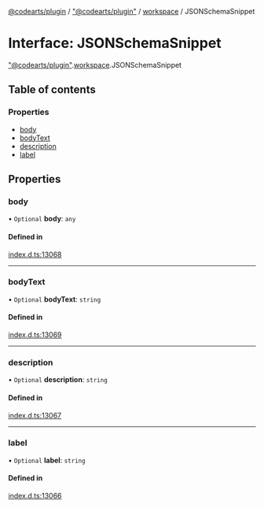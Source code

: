 [@codearts/plugin](../README.md) / ["@codearts/plugin"](../modules/_codearts_plugin_.md) / [workspace](../modules/codearts_plugin_.workspace.md) / JSONSchemaSnippet

# Interface: JSONSchemaSnippet

["@codearts/plugin"](../modules/_codearts_plugin_.md).[workspace](../modules/codearts_plugin_.workspace.md).JSONSchemaSnippet

## Table of contents

### Properties

- [body](codearts_plugin_.workspace.JSONSchemaSnippet.md#body)
- [bodyText](codearts_plugin_.workspace.JSONSchemaSnippet.md#bodytext)
- [description](codearts_plugin_.workspace.JSONSchemaSnippet.md#description)
- [label](codearts_plugin_.workspace.JSONSchemaSnippet.md#label)

## Properties

### body

• `Optional` **body**: `any`

#### Defined in

[index.d.ts:13068](https://github.com/xyz-fish/cloudide-plugin-api/blob/9927cd6/index.d.ts#L13068)

___

### bodyText

• `Optional` **bodyText**: `string`

#### Defined in

[index.d.ts:13069](https://github.com/xyz-fish/cloudide-plugin-api/blob/9927cd6/index.d.ts#L13069)

___

### description

• `Optional` **description**: `string`

#### Defined in

[index.d.ts:13067](https://github.com/xyz-fish/cloudide-plugin-api/blob/9927cd6/index.d.ts#L13067)

___

### label

• `Optional` **label**: `string`

#### Defined in

[index.d.ts:13066](https://github.com/xyz-fish/cloudide-plugin-api/blob/9927cd6/index.d.ts#L13066)
